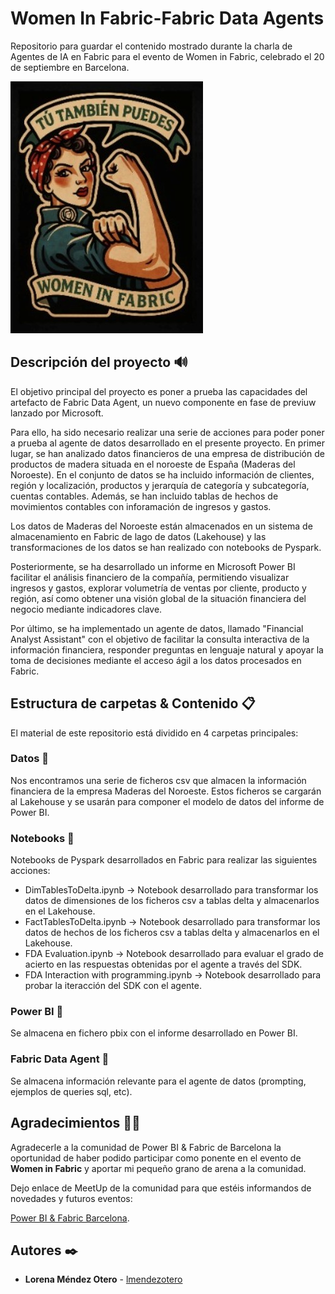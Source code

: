 # Women In Fabric-Fabric Data Agents
Repositorio para guardar el contenido mostrado durante la charla de Agentes de IA en Fabric para el evento de Women in Fabric, celebrado el 20 de septiembre en Barcelona.

![alt text](https://github.com/lmendezotero/WomenInFabric-FabricDataAgents/blob/main/Imagenes%20y%20Logos/Logo%20Women%20in%20Fabric.jpg)

## Descripción del proyecto 🔊
El objetivo principal del proyecto es poner a prueba las capacidades del artefacto de Fabric Data Agent, un nuevo componente en fase de previuw lanzado por Microsoft.

Para ello, ha sido necesario realizar una serie de acciones para poder poner a prueba al agente de datos desarrollado en el presente proyecto. En primer lugar, se han analizado datos financieros de una empresa de distribución de productos de madera situada en el noroeste de España (Maderas del Noroeste). En el conjunto de datos se ha incluido información de clientes, región y localización, productos y jerarquía de categoría y subcategoría, cuentas contables. Además, se han incluido tablas de hechos de movimientos contables con inforamación de ingresos y gastos. 

Los datos de Maderas del Noroeste están almacenados en un sistema de almacenamiento en Fabric de lago de datos (Lakehouse) y las transformaciones de los datos se han realizado con notebooks de Pyspark.

Posteriormente, se ha desarrollado un informe en Microsoft Power BI facilitar el análisis financiero de la compañía, permitiendo visualizar ingresos y gastos, explorar volumetría de ventas por cliente, producto y región, así como obtener una visión global de la situación financiera del negocio mediante indicadores clave.

Por último, se ha implementado un agente de datos, llamado "Financial Analyst Assistant" con el objetivo de facilitar la consulta interactiva de la información financiera, responder preguntas en lenguaje natural y apoyar la toma de decisiones mediante el acceso ágil a los datos procesados en Fabric.

## Estructura de carpetas & Contenido 📋
El material de este repositorio está dividido en 4 carpetas principales:

### Datos 📂
Nos encontramos una serie de ficheros csv que almacen la información financiera de la empresa Maderas del Noroeste. Estos ficheros se cargarán al Lakehouse y se usarán para componer el modelo de datos del informe de Power BI. 

### Notebooks 📂
Notebooks de Pyspark desarrollados en Fabric para realizar las siguientes acciones:
- DimTablesToDelta.ipynb -> Notebook desarrollado para transformar los datos de dimensiones de los ficheros csv a tablas delta y almacenarlos en el Lakehouse.
- FactTablesToDelta.ipynb -> Notebook desarrollado para transformar los datos de hechos de los ficheros csv a tablas delta y almacenarlos en el Lakehouse.
- FDA Evaluation.ipynb -> Notebook desarrollado para evaluar el grado de acierto en las respuestas obtenidas por el agente a través del SDK.
- FDA Interaction with programming.ipynb -> Notebook desarrollado para probar la iteracción del SDK con el agente.

### Power BI 📂
Se almacena en fichero pbix con el informe desarrollado en Power BI.

### Fabric Data Agent 📂
Se almacena información relevante para el agente de datos (prompting, ejemplos de queries sql, etc).

## Agradecimientos 🙏🏻

Agradecerle a la comunidad de Power BI & Fabric de Barcelona la oportunidad de haber podido participar como ponente en el evento de **Women in Fabric** y aportar mi pequeño grano de arena a la comunidad. 

Dejo enlace de MeetUp de la comunidad para que estéis informandos de novedades y futuros eventos:

[Power BI & Fabric Barcelona](https://www.meetup.com/es-ES/power-bi-barcelona/).

## Autores ✒️

* **Lorena Méndez Otero** - [lmendezotero](https://github.com/lmendezotero) 
